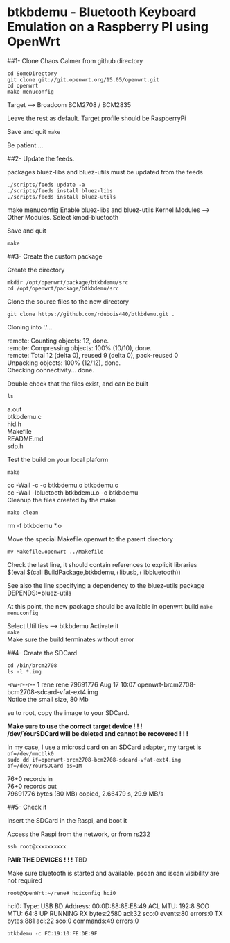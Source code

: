 # btkbdemu - Bluetooth Keyboard Emulation on a Raspberry PI using OpenWrt

##1- Clone Chaos Calmer from github directory
```
cd SomeDirectory 
git clone git://git.openwrt.org/15.05/openwrt.git
cd openwrt
make menuconfig
```
Target --> Broadcom BCM2708 / BCM2835

Leave the rest as default. Target profile should be RaspberryPi

Save and quit
`make`

Be patient ...

##2- Update the feeds. 

packages bluez-libs and bluez-utils must be updated from the feeds

```
./scripts/feeds update -a
./scripts/feeds install bluez-libs
./scripts/feeds install bluez-utils
```



make menuconfig
Enable bluez-libs and bluez-utils
Kernel Modules --> Other Modules. Select kmod-bluetooth 

Save and quit

`make`



##3- Create the custom package

Create the directory

```
mkdir /opt/openwrt/package/btkbdemu/src
cd /opt/openwrt/package/btkbdemu/src
```

Clone the source files to the new directory


`git clone https://github.com/rdubois440/btkbdemu.git .`

Cloning into '.'...

remote: Counting objects: 12, done.   
remote: Compressing objects: 100% (10/10), done.  
remote: Total 12 (delta 0), reused 9 (delta 0), pack-reused 0  
Unpacking objects: 100% (12/12), done.  
Checking connectivity... done.


Double check that the files exist, and can be built

`ls`

a.out    
btkbdemu.c     
hid.h     
Makefile     
README.md     
sdp.h     

Test the build on your local plaform

`make` 

cc -Wall   -c -o btkbdemu.o btkbdemu.c  
cc -Wall -lbluetooth btkbdemu.o  -o btkbdemu   
Cleanup the files created by the make

`make clean`

rm -f btkbdemu  *.o 

Move the special Makefile.openwrt to the parent directory

`mv Makefile.openwrt ../Makefile`

Check the last line, it should contain references to explicit libraries   
$(eval $(call BuildPackage,btkbdemu,+libusb,+libbluetooth))

See also the line specifying a dependency to the bluez-utils package  
DEPENDS:=bluez-utils



At this point, the new package should be available in openwrt build
`make menuconfig` 

Select Utilities --> btkbdemu Activate it  
`make`  
Make sure the build terminates without error  

##4- Create the SDCard

`cd /bin/brcm2708`   
`ls -l *.img`

-rw-r--r-- 1 rene rene 79691776 Aug 17 10:07 openwrt-brcm2708-bcm2708-sdcard-vfat-ext4.img   
Notice the small size, 80 Mb

su to root, copy the image to your SDCard.    

**Make sure to use the correct target device ! ! !    
/dev/YourSDCard will be deleted and cannot be recovered ! ! !** 

In my case, I use a microsd card on an SDCard adapter, my target is `of=/dev/mmcblk0`  
`sudo dd if=openwrt-brcm2708-bcm2708-sdcard-vfat-ext4.img of=/dev/YourSDCard bs=1M`  

76+0 records in  
76+0 records out  
79691776 bytes (80 MB) copied, 2.66479 s, 29.9 MB/s  

##5- Check it

Insert the SDCard in the Raspi, and boot it

Access the Raspi from the network, or from rs232

`ssh root@xxxxxxxxxx`


**PAIR THE DEVICES ! ! !** TBD

Make sure bluetooth is started and available. pscan and iscan visibility are not required

`root@OpenWrt:~/rene# hciconfig hci0`

hci0:   Type: USB
        BD Address: 00:0D:88:8E:E8:49 ACL MTU: 192:8 SCO MTU: 64:8
        UP RUNNING 
        RX bytes:2580 acl:32 sco:0 events:80 errors:0
        TX bytes:881 acl:22 sco:0 commands:49 errors:0



`btkbdemu -c FC:19:10:FE:DE:9F`

